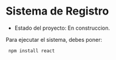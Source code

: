 <h1>Sistema de Registro</h1>

- Estado del proyecto: En construccion.

Para ejecutar el sistema, debes poner:

``` npm install react```
